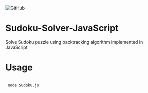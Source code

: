 ![GitHub](https://img.shields.io/github/license/rubinder25/Sudoku-Solver-JavaScript.svg?style=flat-square)

# Sudoku-Solver-JavaScript
Solve Sudoku puzzle using backtracking algorithm implemented in JavaScript

# Usage
<code>
 node Sudoku.js
</code>
